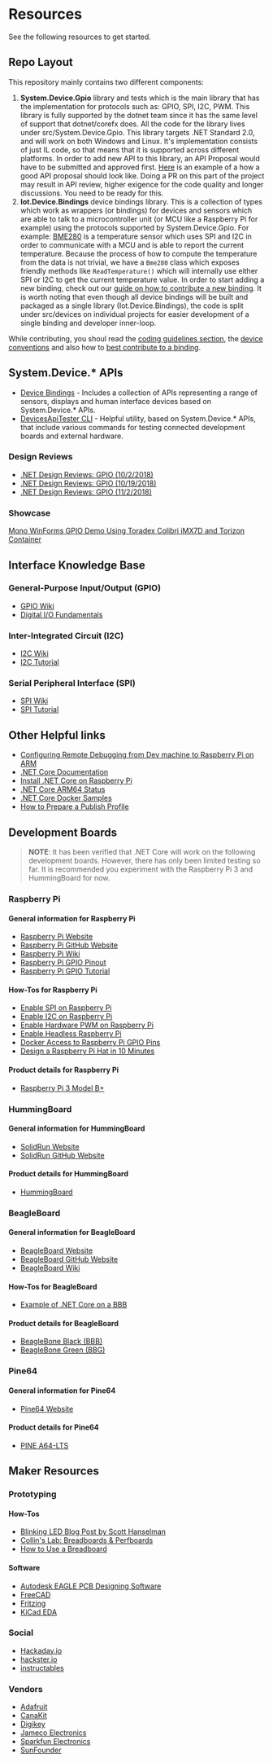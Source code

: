 # Resources

See the following resources to get started.

## Repo Layout

This repository mainly contains two different components:

1. **System.Device.Gpio** library and tests which is the main library that has the implementation for protocols such as: GPIO, SPI, I2C, PWM. This library is fully supported by the dotnet team since it has the same level of support that dotnet/corefx does. All the code for the library lives under src/System.Device.Gpio. This library targets .NET Standard 2.0, and will work on both Windows and Linux. It's implementation consists of just IL code, so that means that it is supported across different platforms. In order to add new API to this library, an API Proposal would have to be submitted and approved first. [Here](https://github.com/dotnet/iot/issues/122) is an example of a how a good API proposal should look like.
Doing a PR on this part of the project may result in API review, higher exigence for the code quality and longer discussions. You need to be ready for this.
1. **Iot.Device.Bindings** device bindings library. This is a collection of types which work as wrappers (or bindings) for devices and sensors which are able to talk to a microcontroller unit (or MCU like a Raspberry Pi for example) using the protocols supported by System.Device.Gpio. For example: [BME280](../src/devices/Bmxx80/README.md) is a temperature sensor which uses SPI and I2C in order to communicate with a MCU and is able to report the current temperature. Because the process of how to compute the temperature from the data is not trivial, we have a `Bme280` class which exposes friendly methods like `ReadTemperature()` which will internally use either SPI or I2C to get the current temperature value. In order to start adding a new binding, check out our [guide on how to contribute a new binding](../tools/templates/DeviceBindingTemplate/README.md). It is worth noting that even though all device bindings will be built and packaged as a single library (Iot.Device.Bindings), the code is split under src/devices on individual projects for easier development of a single binding and developer inner-loop.

While contributing, you shoul read the [coding guidelines section](https://github.com/dotnet/corefx/tree/master/Documentation#coding-guidelines), the [device conventions](./Devices-conventions.md) and also how to [best contribute to a binding](../src/devices/README.md#contributing-a-binding).

## System.Device.* APIs

* [Device Bindings](https://github.com/dotnet/iot/tree/main/src/devices) - Includes a collection of APIs representing a range of sensors, displays and human interface devices based on System.Device.* APIs.
* [DevicesApiTester CLI](https://github.com/dotnet/iot/tree/main/tools/DevicesApiTester) - Helpful utility, based on System.Device.* APIs, that include various commands for testing connected development boards and external hardware.

### Design Reviews

* [.NET Design Reviews: GPIO (10/2/2018)](https://youtu.be/OK0jDe8wtyg)
* [.NET Design Reviews: GPIO (10/19/2018)](https://youtu.be/wtkPtOpI3CA)
* [.NET Design Reviews: GPIO (11/2/2018)](https://youtu.be/UZc3sbJ0-PI)

### Showcase

[Mono WinForms GPIO Demo Using Toradex Colibri iMX7D and Torizon Container](https://www.youtube.com/watch?v=1d3g2VDZyXE)

## Interface Knowledge Base

### General-Purpose Input/Output (GPIO)

* [GPIO Wiki](https://en.wikipedia.org/wiki/General-purpose_input/output)
* [Digital I/O Fundamentals](http://www.ni.com/white-paper/3405/en/#toc1)

### Inter-Integrated Circuit (I2C)

* [I2C Wiki](https://en.wikipedia.org/wiki/I%C2%B2C)
* [I2C Tutorial](https://learn.sparkfun.com/tutorials/i2c/all)

### Serial Peripheral Interface (SPI)

* [SPI Wiki](https://en.wikipedia.org/wiki/Serial_Peripheral_Interface)
* [SPI Tutorial](https://learn.sparkfun.com/tutorials/serial-peripheral-interface-spi/all)

## Other Helpful links

* [Configuring Remote Debugging from Dev machine to Raspberry Pi on ARM](https://www.hanselman.com/blog/RemoteDebuggingWithVSCodeOnWindowsToARaspberryPiUsingNETCoreOnARM.aspx)
* [.NET Core Documentation](https://docs.microsoft.com/dotnet/)
* [Install .NET Core on Raspberry Pi](https://github.com/dotnet/core/blob/master/samples/RaspberryPiInstructions.md)
* [.NET Core ARM64 Status](https://github.com/dotnet/announcements/issues/82)
* [.NET Core Docker Samples](https://github.com/dotnet/dotnet-docker/tree/master/samples)
* [How to Prepare a Publish Profile](How-to-Deploy-an-IoT-App.md)

## Development Boards

> **NOTE**: It has been verified that .NET Core will work on the following development boards.  However, there has only been limited testing so far.  It is recommended you experiment with the Raspberry Pi 3 and HummingBoard for now.

### Raspberry Pi

#### General information for Raspberry Pi

* [Raspberry Pi Website](https://www.raspberrypi.org/)
* [Raspberry Pi GitHub Website](https://github.com/raspberrypi)
* [Raspberry Pi Wiki](https://en.wikipedia.org/wiki/Raspberry_Pi)
* [Raspberry Pi GPIO Pinout](https://learn.sparkfun.com/tutorials/raspberry-gpio/gpio-pinout)
* [Raspberry Pi GPIO Tutorial](https://learn.sparkfun.com/tutorials/raspberry-gpio/all)

#### How-Tos for Raspberry Pi

* [Enable SPI on Raspberry Pi](./raspi-spi.md)
* [Enable I2C on Raspberry Pi](./raspi-i2c.md)
* [Enable Hardware PWM on Raspberry Pi](./raspi-pwm.md)
* [Enable Headless Raspberry Pi](https://hackernoon.com/raspberry-pi-headless-install-462ccabd75d0)
* [Docker Access to Raspberry Pi GPIO Pins](https://stackoverflow.com/questions/30059784/docker-access-to-raspberry-pi-gpio-pins)
* [Design a Raspberry Pi Hat in 10 Minutes](https://www.youtube.com/watch?v=1P7GOLFCCgs)

#### Product details for Raspberry Pi

* [Raspberry Pi 3 Model B+](https://www.raspberrypi.org/products/raspberry-pi-3-model-b-plus/)

### HummingBoard

#### General information for HummingBoard

* [SolidRun Website](https://www.solid-run.com/)
* [SolidRun GitHub Website](https://github.com/SolidRun)

#### Product details for HummingBoard

* [HummingBoard](https://www.solid-run.com/nxp-family/hummingboard/)

### BeagleBoard

#### General information for BeagleBoard

* [BeagleBoard Website](https://beagleboard.org/bone)
* [BeagleBoard GitHub Website](https://github.com/beagleboard)
* [BeagleBoard Wiki](https://en.wikipedia.org/wiki/BeagleBoard)

#### How-Tos for BeagleBoard

* [Example of .NET Core on a BBB](https://github.com/Redouane64/beaglebone-dotnet/tree/master/Examples/LEDBlink)

#### Product details for BeagleBoard

* [BeagleBone Black (BBB)](https://beagleboard.org/black)
* [BeagleBone Green (BBG)](https://beagleboard.org/green)

### Pine64

#### General information for Pine64

* [Pine64 Website](https://www.pine64.org/)

#### Product details for Pine64

* [PINE A64-LTS](https://www.pine64.org/?page_id=46823)

## Maker Resources

### Prototyping

#### How-Tos

* [Blinking LED Blog Post by Scott Hanselman](https://www.hanselman.com/blog/InstallingTheNETCore2xSDKOnARaspberryPiAndBlinkingAnLEDWithSystemDeviceGpio.aspx)
* [Collin's Lab: Breadboards & Perfboards](https://www.youtube.com/watch?v=w0c3t0fJhXU)
* [How to Use a Breadboard](https://www.youtube.com/watch?v=6WReFkfrUIk)

#### Software

* [Autodesk EAGLE PCB Designing Software](https://www.autodesk.com/products/eagle/free-download)
* [FreeCAD](https://www.freecadweb.org/downloads.php)
* [Fritzing](http://fritzing.org/home/)
* [KiCad EDA](http://kicad.org/)

### Social

* [Hackaday.io](https://hackaday.io)
* [hackster.io](https://www.hackster.io/)
* [instructables](https://www.instructables.com/)

### Vendors

* [Adafruit](https://www.adafruit.com/)
* [CanaKit](https://www.canakit.com/)
* [Digikey](https://www.digikey.com/)
* [Jameco Electronics](https://www.jameco.com)
* [Sparkfun Electronics](https://www.sparkfun.com)
* [SunFounder](https://www.sunfounder.com/)
